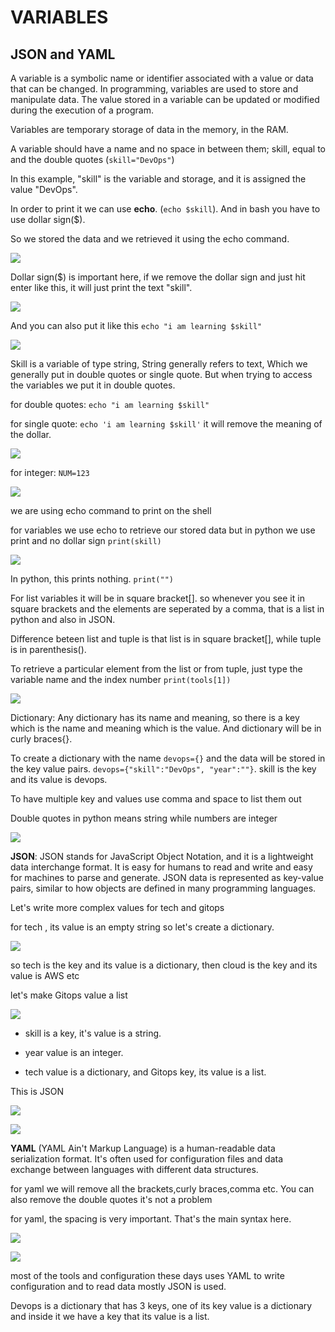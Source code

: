 # VARIABLES
## JSON and YAML


A variable is a symbolic name or identifier associated with a value or data that can be changed. In programming, variables are used to store and manipulate data. The value stored in a variable can be updated or modified during the execution of a program.

Variables are temporary storage of data in the memory, in the RAM.

A variable should have a name and no space in between them; skill, equal to and the double quotes (`skill="DevOps"`)

In this example, "skill" is the variable and storage, and it is assigned the value "DevOps". 

In order to print it we can use __echo__. (`echo $skill`). And in bash you have to use dollar sign($). 

So we stored the data and we retrieved it using the echo command.

![](./images/1.png)

Dollar sign($) is important here, if we remove the dollar sign and just hit enter like this, it will just print the text "skill".

![](./images/2.png) 

And you can also put it like this `echo "i am learning $skill"`



![](./images/3.png)


Skill is a variable of type string, String generally refers to text, Which we generally put in double quotes or single quote. But when trying to access the variables we put it in double quotes.

for double quotes: `echo "i am learning $skill"`

for single quote: `echo 'i am learning $skill'` it will remove the meaning of the dollar.


![](./images/4.png)


for integer: `NUM=123`

![](./images/5.png)


we are using echo command to print on the shell


for variables we use echo to retrieve our stored data but in python we use print and no dollar sign `print(skill)`

![](./images/6.png)

In python, this prints nothing. `print("")`

For list variables it will be in square bracket[]. so whenever you see it in square brackets and the elements are seperated by a comma, that is a list in python and also in JSON.


Difference beteen list and tuple is that list is in square bracket[], while tuple is in parenthesis().

To retrieve a particular element from the list or from tuple, just type the variable name and the index number `print(tools[1])`



![](./images/7.png)


Dictionary: Any dictionary has its name and meaning, so there is a key which is the name and meaning which is the value. And dictionary will be in curly braces{}.

To create a dictionary with the name `devops={}` and the data will be stored in the key value pairs. `devops={"skill":"DevOps", "year":""}`. skill is the key and its value is devops.

To have multiple key and values use comma and space to list them out

Double quotes in python means string while numbers are integer

![](./images/8.png)



__JSON__: JSON stands for JavaScript Object Notation, and it is a lightweight data interchange format. It is easy for humans to read and write and easy for machines to parse and generate. JSON data is represented as key-value pairs, similar to how objects are defined in many programming languages.

Let's write more complex values for tech and gitops

for tech , its value is an empty string so let's create a dictionary.


![](./images/9.png)


so tech is the key and its value is a dictionary, then cloud is the key and its value is AWS etc

let's make Gitops value a list

![](./images/10.png)


- skill is a key, it's value is a string.

- year value is an integer.

- tech value is a dictionary, and Gitops key, its value is a list.


This is JSON


![](./images/11.png)


![](./images/12.png)



__YAML__ (YAML Ain't Markup Language) is a human-readable data serialization format. It's often used for configuration files and data exchange between languages with different data structures.

for yaml we will remove all the brackets,curly braces,comma etc. You can also remove the double quotes it's not a problem

for yaml, the spacing is very important. That's the main syntax here.

![](./images/13.png)

![](./images/14.png)

most of the tools and configuration these days uses YAML to write configuration and to read data mostly JSON is used.


Devops is a dictionary that has 3 keys, one of its key value is a dictionary and inside it we have a key that its value is a list.































































































































































































































































